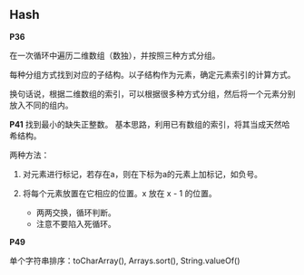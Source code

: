 ## Hash

**P36**

在一次循环中遍历二维数组（数独），并按照三种方式分组。

每种分组方式找到对应的子结构。以子结构作为元素，确定元素索引的计算方式。

换句话说，根据二维数组的索引，可以根据很多种方式分组，然后将一个元素分别放入不同的组内。

**P41**
找到最小的缺失正整数。
基本思路，利用已有数组的索引，将其当成天然哈希结构。

两种方法：

1. 对元素进行标记，若存在a，则在下标为a的元素上加标记，如负号。

2. 将每个元素放置在它相应的位置。x 放在 x - 1 的位置。
    * 两两交换，循环判断。
    * 注意不要陷入死循环。
    

**P49**

单个字符串排序：toCharArray(), Arrays.sort(), String.valueOf()
